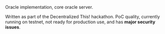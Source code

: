 Oracle implementation, core oracle server.

Written as part of the Decentralized This! hackathon.
PoC quality, currently running on testnet, not ready for production use, and
has **major security issues**.
